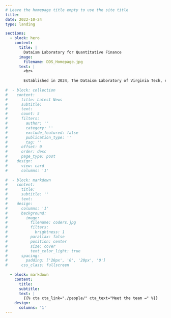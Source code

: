 ```yaml
---
# Leave the homepage title empty to use the site title
title:
date: 2022-10-24
type: landing

sections:
  - block: hero
    content:
      title: |
        Dataism Laboratory for Quantitative Finance 
      image:
        filename: DDS_Homepage.jpg
      text: |
        <br>
        
        Established in 2024, The Dataism Laboratory of Virginia Tech, embodies an interdisciplinary endeavor dedicated to unraveling the intricacies of Quantitative Finance and Econometrics. With a keen focus on cutting-edge technologies, our mission revolves around the exploration of AI/Machine Learning, Big Data, and High Performance Computing (HPC) and their transformative applications within the realm of Quantitative Finance.
  
#  - block: collection
#    content:
#      title: Latest News
#      subtitle:
#      text:
#      count: 5
#      filters:
#        author: ''
#        category: ''
#        exclude_featured: false
#        publication_type: ''
#        tag: ''
#      offset: 0
#      order: desc
#      page_type: post
#    design:
#      view: card
#      columns: '1'
  
#  - block: markdown
#    content:
#      title:
#      subtitle: ''
#      text:
#    design:
#      columns: '1'
#      background:
#        image: 
#          filename: coders.jpg
#          filters:
#            brightness: 1
#          parallax: false
#          position: center
#          size: cover
#          text_color_light: true
#      spacing:
#        padding: ['20px', '0', '20px', '0']
#      css_class: fullscreen
  
  - block: markdown
    content:
      title:
      subtitle:
      text: |
        {{% cta cta_link="./people/" cta_text="Meet the team →" %}}
    design:
      columns: '1'
---
```

